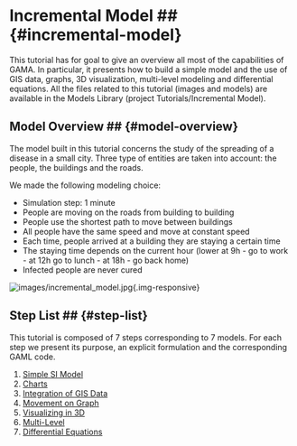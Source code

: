 # Incremental Model ## {#incremental-model}



This tutorial has for goal to give an overview all most of the capabilities of GAMA. In particular, it presents how to build a simple model and the use of GIS data, graphs, 3D visualization, multi-level modeling and differential equations. All the files related to this tutorial (images and models) are available in the Models Library (project Tutorials/Incremental Model).






## Model Overview ## {#model-overview}
The model built in this tutorial concerns the study of the spreading of a disease in a small city.
Three type of entities are taken into account: the people, the buildings and the roads.

We made the following modeling choice:
  * Simulation step: 1 minute
  * People are moving on the roads from building to building
  * People use the shortest path to move between buildings
  * All people have the same speed and move at constant speed
  * Each time, people arrived at a building they are staying a certain time
  * The staying time depends on the current hour (lower at 9h - go to work - at 12h go to lunch - at 18h - go back home)
  * Infected people are never cured

![images/incremental_model.jpg](gm_wiki/resources/images/tutorials/incremental_model.jpg){.img-responsive}





## Step List ## {#step-list}

This tutorial is composed of 7 steps corresponding to 7 models. For each step we present its purpose, an explicit formulation and the corresponding GAML code.

  1. [Simple SI Model](tutorials#IncrementalModel_step1)
  1. [Charts](tutorials#IncrementalModel_step2)
  1. [Integration of GIS Data](tutorials#IncrementalModel_step3)
  1. [Movement on Graph](tutorials#IncrementalModel_step4)
  1. [Visualizing in 3D](tutorials#IncrementalModel_step5)
  1. [Multi-Level](tutorials#IncrementalModel_step6)
  1. [Differential Equations](tutorials#IncrementalModel_step7)